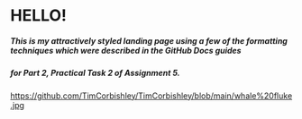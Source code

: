 # HELLO!

##### This is my **attractively styled** landing page using a few of the __formatting__ techniques which were described in the GitHub Docs guides
##### for Part 2, Practical Task 2 of Assignment 5.


https://github.com/TimCorbishley/TimCorbishley/blob/main/whale%20fluke.jpg




